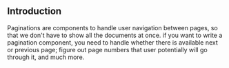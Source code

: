 ## Introduction

Paginations are components to handle user navigation between pages, so that we don't have to show all the documents at once. if you want to write a pagination component, you need to handle whether there is available next or previous page; figure out page numbers that user potentially will go through it, and much more.
